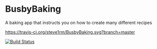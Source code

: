 # BusbyBaking
A baking app that instructs you on how to create many different recipes

https://travis-ci.org/steve1rm/BusbyBaking.svg?branch=master

[![Build Status](https://travis-ci.org/steve1rm/BusbyBaking.svg?branch=master)](https://travis-ci.org/steve1rm/BusbyBaking)
